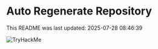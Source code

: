 # Auto Regenerate Repository

This README was last updated: 2025-07-28 08:46:39

 ![TryHackMe](https://tryhackme.com/badge/533634)